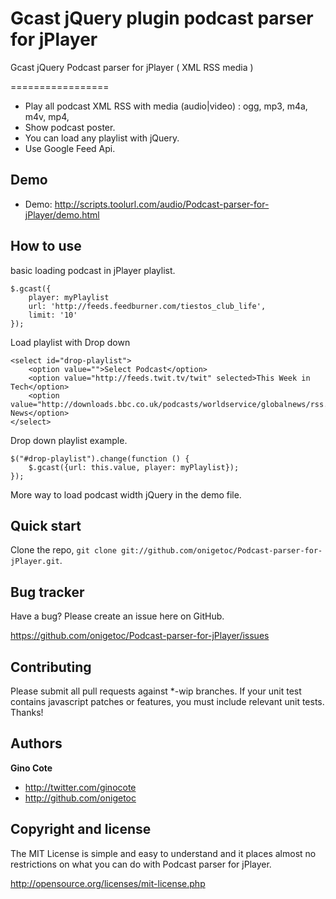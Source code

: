Gcast jQuery plugin podcast parser for jPlayer
========

Gcast jQuery Podcast parser for jPlayer ( XML RSS media )

=================

+ Play all podcast XML RSS with media (audio|video) : ogg, mp3, m4a, m4v, mp4, 
+ Show podcast poster.
+ You can load any playlist with jQuery.
+ Use Google Feed Api.

Demo
-----------
+ Demo: http://scripts.toolurl.com/audio/Podcast-parser-for-jPlayer/demo.html

How to use
---------------

basic loading podcast in jPlayer playlist.
```
$.gcast({
    player: myPlaylist
    url: 'http://feeds.feedburner.com/tiestos_club_life',
    limit: '10'
});
```

Load playlist with Drop down
```
<select id="drop-playlist">
	<option value="">Select Podcast</option>
    <option value="http://feeds.twit.tv/twit" selected>This Week in Tech</option>
    <option value="http://downloads.bbc.co.uk/podcasts/worldservice/globalnews/rss.xml">BBC News</option>
</select>
```

Drop down playlist example.
```
$("#drop-playlist").change(function () {
    $.gcast({url: this.value, player: myPlaylist});
});
```
More way to load podcast width jQuery in the demo file.

Quick start
-----------

Clone the repo, `git clone git://github.com/onigetoc/Podcast-parser-for-jPlayer.git`.


Bug tracker
-----------

Have a bug? Please create an issue here on GitHub.

https://github.com/onigetoc/Podcast-parser-for-jPlayer/issues


Contributing
------------

Please submit all pull requests against *-wip branches. If your unit test contains javascript patches or features, you must include relevant unit tests. Thanks!


Authors
-------

**Gino Cote**

+ http://twitter.com/ginocote
+ http://github.com/onigetoc



Copyright and license
---------------------


The MIT License is simple and easy to understand and it places almost no restrictions on what you can do with Podcast parser for jPlayer.

  http://opensource.org/licenses/mit-license.php
